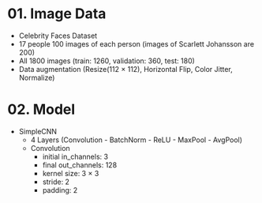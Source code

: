# 01. Image Data
   - Celebrity Faces Dataset
   - 17 people 100 images of each person (images of Scarlett Johansson are 200)
   - All 1800 images (train: 1260, validation: 360, test: 180)
   - Data augmentation (Resize(112 $\times$ 112), Horizontal Flip, Color Jitter, Normalize)
     

# 02. Model
   - SimpleCNN
     - 4 Layers (Convolution - BatchNorm - ReLU - MaxPool - AvgPool)
     - Convolution
       - initial in_channels: 3
       - final out_channels: 128
       - kernel size: 3 $\times$ 3
       - stride: 2
       - padding: 2
      
